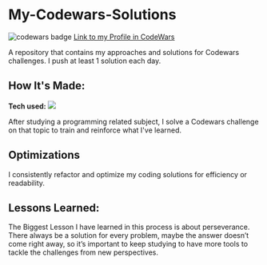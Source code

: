 # My-Codewars-Solutions

<img src='https://www.codewars.com/users/JuanPabloNSZ/badges/large' alt='codewars badge'>
<a href='https://www.codewars.com/users/JuanPabloNSZ' target='_blank'>Link to my Profile in CodeWars</a>

A repository that contains my approaches and solutions for Codewars challenges. I push at least 1 solution each day.

## How It's Made:

**Tech used:** <img src="https://img.shields.io/static/v1?label=|&message=JAVASCRIPT&color=3c7f5d&style=plastic&logo=javascript"/>

After studying a programming related subject, I solve a Codewars challenge on that topic to train and reinforce what I've learned.

## Optimizations

I consistently refactor and optimize my coding solutions for efficiency or readability.

## Lessons Learned:

The Biggest Lesson I have learned in this process is about perseverance. There always be a solution for every problem, maybe the answer doesn’t come right away, so it’s important to keep studying to have more tools to tackle the challenges from new perspectives.
